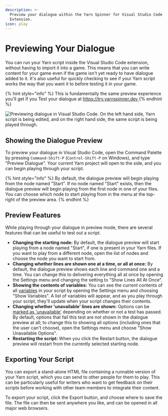 ```yaml
---
description: >-
  Preview your dialogue within the Yarn Spinner for Visual Studio Code
  Extension.
icon: play
---
```


# Previewing Your Dialogue

You can run your Yarn script inside the Visual Studio Code extension, without having to import it into a game. This means that you can write content for your game even if the game isn't yet ready to have dialogue added to it. It's also useful for quickly checking to see if your Yarn script works the way that you want it to before testing it in your game.

{% hint style="info" %}
This is fundamentally the same preview experience you'll get if you Test your dialogue at [https://try.yarnspinner.dev ](https://try.yarnspinner.dev)&#x20;
{% endhint %}

![Previewing dialogue in Visual Studio Code. On the left hand side, Yarn script is being edited, and on the right hand side, the same script is being played through.](../../../.gitbook/assets/vscode-preview.png)

## Showing the Dialogue Preview

To preview your dialogue in Visual Studio Code, open the Command Palette by pressing `Command-Shift-P` (`Control-Shift-P` on Windows), and type "Preview Dialogue". Your current Yarn project will open to the side, and you can begin playing through your script.

{% hint style="info" %}
By default, the dialogue preview will begin playing from the node named "Start". If no node named "Start" exists, then the dialogue preview will begin playing from the first node in one of your files. You can choose which node to start playing from in the menu at the top-right of the preview area.
{% endhint %}

## Preview Features

While playing through your dialogue in preview mode, there are several features that can be useful to test out a script.

* **Changing the starting node:** By default, the dialogue preview will start playing from a node named "Start", if one is present in your Yarn files. If you want to play from a different node, open the list of nodes and choose the node you want to start from.
* **Changing whether lines are shown one at a time, or all at once:** By default, the dialogue preview shows each line and command one and a time. You can change this to delivering everything all at once by opening the Settings menu and changing the setting to "Show Lines All At Once".
* **Showing the contents of variables:** You can see the current contents of all [variables](../../editing-with-vs-code/logic-and-variables.md) in your script by opening the Settings menu and choosing "Show Variables". A list of variables will appear, and as you play through your script, they'll update when your script changes their contents.
* **Changing whether 'unavailable' lines are shown:** Options can be [marked as 'unavailable'](../../editing-with-vs-code/flow-control.md#conditional-options) depending on whether or not a test has passed. By default, options that fail this test are not shown in the dialogue preview at all; to change this to showing all options (including ones that the user can't choose), open the Settings menu and choose "Show Unavailable Options".
* **Restarting the script:** When you click the Restart button, the dialogue preview will restart from the currently selected starting node.

## Exporting Your Script

You can export a stand-alone HTML file containing a runnable version of your Yarn script, which you can send to other people for them to play. This can be particularly useful for writers who want to get feedback on their scripts before working with other team members to integrate their content.

To export your script, click the Export button, and choose where to save the file. The file can then be sent anywhere you like, and can be opened in all major web browsers.
